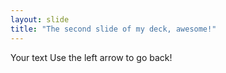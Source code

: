 ```yaml
---
layout: slide
title: "The second slide of my deck, awesome!"
---
```

Your text
Use the left arrow to go back!
